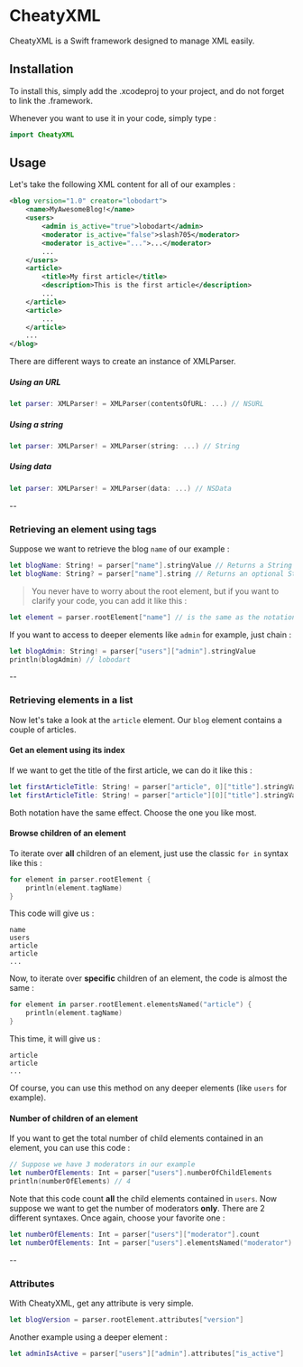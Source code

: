 # CheatyXML
CheatyXML is a Swift framework designed to manage XML easily.

## Installation
To install this, simply add the .xcodeproj to your project, and do not forget to link the .framework.

Whenever you want to use it in your code, simply type :
```swift
import CheatyXML
```

## Usage
Let's take the following XML content for all of our examples :
```xml
<blog version="1.0" creator="lobodart">
    <name>MyAwesomeBlog!</name>
    <users>
        <admin is_active="true">lobodart</admin>
        <moderator is_active="false">slash705</moderator>
        <moderator is_active="...">...</moderator>
        ...
    </users>
    <article>
        <title>My first article</title>
        <description>This is the first article</description>
        ...
    </article>
    <article>
        ...
    </article>
    ...
</blog>
```

There are different ways to create an instance of XMLParser.
##### Using an URL
```swift
let parser: XMLParser! = XMLParser(contentsOfURL: ...) // NSURL
```
##### Using a string
```swift
let parser: XMLParser! = XMLParser(string: ...) // String
```
##### Using data
```swift
let parser: XMLParser! = XMLParser(data: ...) // NSData
```
--
### Retrieving an element using tags
Suppose we want to retrieve the blog `name` of our example :
```swift
let blogName: String! = parser["name"].stringValue // Returns a String
let blogName: String? = parser["name"].string // Returns an optional String
```
> You never have to worry about the root element, but if you want to clarify your code, you can add it like this :
```swift
let element = parser.rootElement["name"] // is the same as the notation seen before
```


If you want to access to deeper elements like `admin` for example, just chain :
```swift
let blogAdmin: String! = parser["users"]["admin"].stringValue
println(blogAdmin) // lobodart
```
--
### Retrieving elements in a list
Now let's take a look at the `article` element. Our `blog` element contains a couple of articles.
#### Get an element using its index
If we want to get the title of the first article, we can do it like this :
```swift
let firstArticleTitle: String! = parser["article", 0]["title"].stringValue
let firstArticleTitle: String! = parser["article"][0]["title"].stringValue
```
Both notation have the same effect. Choose the one you like most.
#### Browse children of an element
To iterate over **all** children of an element, just use the classic `for in` syntax like this :
```swift
for element in parser.rootElement {
    println(element.tagName)
}
```
This code will give us :
```
name
users
article
article
...
```
Now, to iterate over **specific** children of an element, the code is almost the same :
```swift
for element in parser.rootElement.elementsNamed("article") {
    println(element.tagName)
}
```
This time, it will give us :
```
article
article
...
```
Of course, you can use this method on any deeper elements (like `users` for example).
#### Number of children of an element
If you want to get the total number of child elements contained in an element, you can use this code :
```swift
// Suppose we have 3 moderators in our example
let numberOfElements: Int = parser["users"].numberOfChildElements
println(numberOfElements) // 4
```
Note that this code count **all** the child elements contained in `users`. Now suppose we want to get the number of moderators **only**. There are 2 different syntaxes. Once again, choose your favorite one :
```swift
let numberOfElements: Int = parser["users"]["moderator"].count
let numberOfElements: Int = parser["users"].elementsNamed("moderator").count
```
--
### Attributes
With CheatyXML, get any attribute is very simple.
```swift
let blogVersion = parser.rootElement.attributes["version"]
```
Another example using a deeper element :
```swift
let adminIsActive = parser["users"]["admin"].attributes["is_active"]
```
